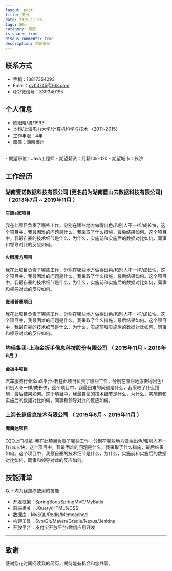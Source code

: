 ```yaml
---
layout: post
title: 简历
date: 2019-11-06
tags: 简历
category: 简历
is_share: true
disqus_comments: true
description: 求职简历
---
```



## 联系方式
- 手机：18817354293
- Email：oyh3745@163.com
- QQ/微信号：339340195


## 个人信息

- 欧阳晗/男/1993 
- 本科/上海电力大学/计算机科学与技术 （2011~2015）
- 工作年限：4年
- 籍贯：湖南郴州
<br>
- 期望职位：Java工程师
- 期望薪资：月薪10k~12k
- 期望城市：长沙


## 工作经历

### 湖南壹诺数据科技有限公司 [更名前为湖南麓山云数据科技有限公司] （ 2018年7月 ~ 2019年11月 ）

#### 车商e家项目 
我在此项目负责了哪些工作，分别在哪些地方做得出色/和别人不一样/成长快，这个项目中，我最困难的问题是什么，我采取了什么措施，最后结果如何。这个项目中，我最自豪的技术细节是什么，为什么，实施前和实施后的数据对比如何，同事和领导对此的反应如何。

#### 火眼魔方项目 
我在此项目负责了哪些工作，分别在哪些地方做得出色/和别人不一样/成长快，这个项目中，我最困难的问题是什么，我采取了什么措施，最后结果如何。这个项目中，我最自豪的技术细节是什么，为什么，实施前和实施后的数据对比如何，同事和领导对此的反应如何。

#### 壹诺普惠项目
我在此项目负责了哪些工作，分别在哪些地方做得出色/和别人不一样/成长快，这个项目中，我最困难的问题是什么，我采取了什么措施，最后结果如何。这个项目中，我最自豪的技术细节是什么，为什么，实施前和实施后的数据对比如何，同事和领导对此的反应如何。
  
### 均瑶集团-上海金扳手信息科技股份有限公司 （ 2015年11月 ~ 2018年6月 ）

#### 金扳手项目 
汽车服务行业SaaS平台-我在此项目负责了哪些工作，分别在哪些地方做得出色/和别人不一样/成长快，这个项目中，我最困难的问题是什么，我采取了什么措施，最后结果如何。这个项目中，我最自豪的技术细节是什么，为什么，实施前和实施后的数据对比如何，同事和领导对此的反应如何。

### 上海长鲸信息技术有限公司 （ 2015年6月 ~ 2015年11月 ）

#### 魔魔达项目 
O2O上门推拿-我在此项目负责了哪些工作，分别在哪些地方做得出色/和别人不一样/成长快，这个项目中，我最困难的问题是什么，我采取了什么措施，最后结果如何。这个项目中，我最自豪的技术细节是什么，为什么，实施前和实施后的数据对比如何，同事和领导对此的反应如何。
    
## 技能清单

以下均为我熟练使用的技能

- 开发框架：SpringBoot/SpringMVC/MyBatis
- 前端相关：JQuery/HTML5/CSS
- 数据库：MySQL/Redis/Memcached
- 构建工具：Svn/Git/Maven/Gradle/Nexus/Jenkins
- 开放平台：支付宝开放平台/微信应用开发
      
---      
## 致谢
感谢您花时间阅读我的简历，期待能有机会和您共事。
      
